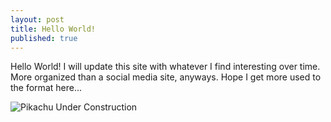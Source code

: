```yaml
---
layout: post
title: Hello World!
published: true
---
```


Hello World! I will update this site with whatever I find interesting over time. More organized than a social media site, anyways. Hope I get more used to the format here...

![Pikachu Under Construction]({{site.baseurl}}/_posts/a742fbe8ed45f6455cc767ab4c41997e_w200.gif)


